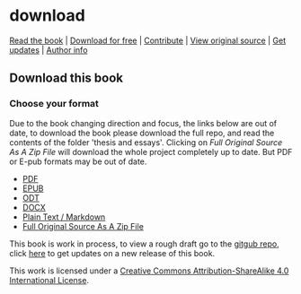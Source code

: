 # download

[Read the book](https://alex-esc.github.io/read.digitalrights/) \| [Download for free](https://alex-esc.github.io/read.digitalrights/download.html) \| [Contribute](https://github.com/alex-esc/digitalrights/issues) \| [View original source](https://github.com/alex-esc/digitalrights) \| [Get updates](https://alex-esc.github.io/read.digitalrights/updates.html) \| [Author info](https://alex-esc.github.io/en_us/pages/about.html)

## Download this book

### Choose your format

Due to the book changing direction and focus, the links below are out of date, to download the book please download the full repo, and read the contents of the folder 'thesis and essays'. Clicking on *Full Original Source As A Zip File* will download the whole project completely up to date. But PDF or E-pub formats may be out of date.


* [PDF](https://github.com/alex-esc/read.digitalrights/releases/download/0.1/pdfcompiled.pdf)
* [EPUB](https://github.com/alex-esc/read.digitalrights/releases/download/0.1/epubcompiled.epub)
* [ODT](https://github.com/alex-esc/read.digitalrights/releases/download/0.1/odtcompiled.odt)
* [DOCX](https://github.com/alex-esc/read.digitalrights/releases/download/0.1/docxcompiled.docx)
* [Plain Text / Markdown](https://github.com/alex-esc/read.digitalrights/releases/download/0.1/mdcompiled.md)
* [Full Original Source As A Zip File](https://github.com/alex-esc/digitalrights/archive/master.zip)

This book is work in process, to view a rough draft go to the [gitgub repo](https://github.com/alex-esc/digitalrights), click [here](https://alex-esc.github.io/read.digitalrights/updates.html) to get updates on a new release of this book.

  
This work is licensed under a [Creative Commons Attribution-ShareAlike 4.0 International License](http://creativecommons.org/licenses/by-sa/4.0/).

